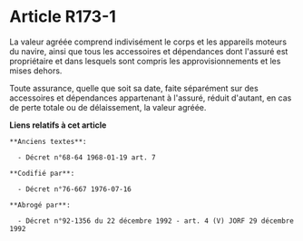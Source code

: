 # Article R173-1

La valeur agréée comprend indivisément le corps et les appareils moteurs du navire, ainsi que tous les accessoires et
dépendances dont l'assuré est propriétaire et dans lesquels sont compris les approvisionnements et les mises dehors.

Toute assurance, quelle que soit sa date, faite séparément sur des accessoires et dépendances appartenant à l'assuré, réduit
d'autant, en cas de perte totale ou de délaissement, la valeur agréée.

**Liens relatifs à cet article**

	**Anciens textes**:

	  - Décret n°68-64 1968-01-19 art. 7

	**Codifié par**:

	  - Décret n°76-667 1976-07-16

	**Abrogé par**:

	  - Décret n°92-1356 du 22 décembre 1992 - art. 4 (V) JORF 29 décembre 1992
